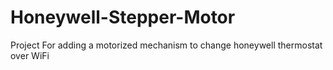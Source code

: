 # Honeywell-Stepper-Motor
Project For adding a motorized mechanism to change honeywell thermostat over WiFi
